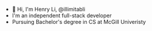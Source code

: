- 👋 Hi, I'm Henry Li, @illimitabli
- I'm an independent full-stack developer 
- Pursuing Bachelor's degree in CS at McGill Univeristy

<!---
illimitabli/illimitabli is a ✨ special ✨ repository because its `README.md` (this file) appears on your GitHub profile.
You can click the Preview link to take a look at your changes.
--->
